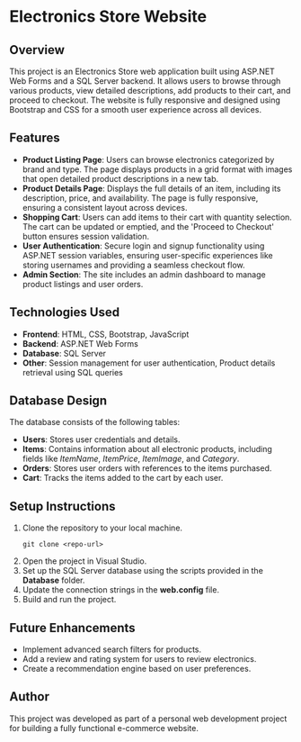 <h1>Electronics Store Website</h1>
<h2>Overview</h2>
This project is an Electronics Store web application built using ASP.NET Web Forms and a SQL Server backend. It allows users to browse through various products, view detailed descriptions, add products to their cart, and proceed to checkout. The website is fully responsive and designed using Bootstrap and CSS for a smooth user experience across all devices.

<h2>Features</h2>
<ul>
            <li><strong>Product Listing Page</strong>: Users can browse electronics categorized by brand and type. The page displays products in a grid format with images that open detailed product descriptions in a new tab.</li>
            <li><strong>Product Details Page</strong>: Displays the full details of an item, including its description, price, and availability. The page is fully responsive, ensuring a consistent layout across devices.</li>
            <li><strong>Shopping Cart</strong>: Users can add items to their cart with quantity selection. The cart can be updated or emptied, and the 'Proceed to Checkout' button ensures session validation.</li>
            <li><strong>User Authentication</strong>: Secure login and signup functionality using ASP.NET session variables, ensuring user-specific experiences like storing usernames and providing a seamless checkout flow.</li>
            <li><strong>Admin Section</strong>: The site includes an admin dashboard to manage product listings and user orders.</li>
        </ul>
<h2>Technologies Used</h2>
<ul>
            <li><strong>Frontend</strong>: HTML, CSS, Bootstrap, JavaScript</li>
            <li><strong>Backend</strong>: ASP.NET Web Forms</li>
            <li><strong>Database</strong>: SQL Server</li>
            <li><strong>Other</strong>: Session management for user authentication, Product details retrieval using SQL queries</li>
        </ul>
<h2>Database Design</h2>
The database consists of the following tables:

<ul>
            <li><strong>Users</strong>: Stores user credentials and details.</li>
            <li><strong>Items</strong>: Contains information about all electronic products, including fields like <em>ItemName</em>, <em>ItemPrice</em>, <em>ItemImage</em>, and <em>Category</em>.</li>
            <li><strong>Orders</strong>: Stores user orders with references to the items purchased.</li>
            <li><strong>Cart</strong>: Tracks the items added to the cart by each user.</li>
        </ul>
<h2>Setup Instructions</h2>
<ol>
            <li>Clone the repository to your local machine.
                <pre><code>git clone &lt;repo-url&gt;</code></pre>
            </li>
            <li>Open the project in Visual Studio.</li>
            <li>Set up the SQL Server database using the scripts provided in the <strong>Database</strong> folder.</li>
            <li>Update the connection strings in the <strong>web.config</strong> file.</li>
            <li>Build and run the project.</li>
        </ol>
 <h2>Future Enhancements</h2>
<ul>
            <li>Implement advanced search filters for products.</li>
            <li>Add a review and rating system for users to review electronics.</li>
            <li>Create a recommendation engine based on user preferences.</li>
        </ul>
<h2>Author</h2>
This project was developed as part of a personal web development project for building a fully functional e-commerce website.
